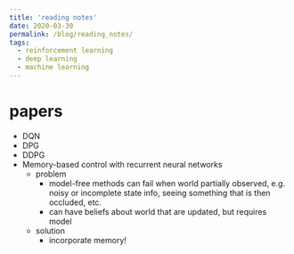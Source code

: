 ```yaml
---
title: 'reading notes'
date: 2020-03-30
permalink: /blog/reading_notes/
tags:
  - reinforcement learning
  - deep learning
  - machine learning
---
```


# papers
- DQN
- DPG
- DDPG
- Memory-based control with recurrent neural networks
  - problem
    - model-free methods can fail when world partially observed, e.g. noisy or incomplete state info, seeing something that is then occluded, etc.
    - can have beliefs about world that are updated, but requires model
  - solution
    - incorporate memory!
